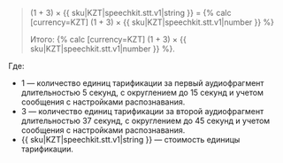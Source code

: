 > (1 + 3) × {{ sku|KZT|speechkit.stt.v1|string }} = {% calc [currency=KZT] (1 + 3) × {{ sku|KZT|speechkit.stt.v1|number }} %}
>
> Итого: {% calc [currency=KZT] (1 + 3) × {{ sku|KZT|speechkit.stt.v1|number }} %}.

Где:

* 1 — количество единиц тарификации за первый аудиофрагмент длительностью 5 секунд, с округлением до 15 секунд и учетом сообщения с настройками распознавания.
* 3 — количество единиц тарификации за второй аудиофрагмент длительностью 37 секунд, с округлением до 45 секунд и учетом сообщения с настройками распознавания.
* {{ sku|KZT|speechkit.stt.v1|string }} — стоимость единицы тарификации.